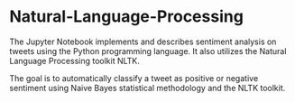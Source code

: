 # Natural-Language-Processing

The Jupyter Notebook implements and describes sentiment analysis on tweets using the Python programming language.  It also utilizes the Natural Language Processing toolkit NLTK.  

The goal is to automatically classify a tweet as positive or negative sentiment using Naive Bayes statistical methodology and the NLTK toolkit.  
